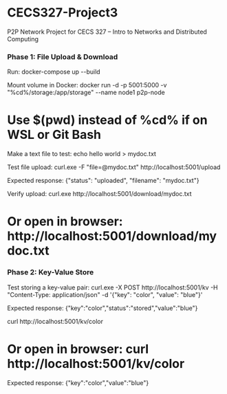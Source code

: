# CECS327-Project3
P2P Network Project for CECS 327 – Intro to Networks and Distributed Computing  

### Phase 1: File Upload & Download

Run:
docker-compose up --build

Mount volume in Docker:
docker run -d -p 5001:5000 -v "%cd%/storage:/app/storage" --name node1 p2p-node
# Use $(pwd) instead of %cd% if on WSL or Git Bash

Make a text file to test:
echo hello world > mydoc.txt

Test file upload:
curl.exe -F "file=@mydoc.txt" http://localhost:5001/upload

Expected response:
{"status": "uploaded", "filename": "mydoc.txt"}

Verify upload:
curl.exe http://localhost:5001/download/mydoc.txt
# Or open in browser: http://localhost:5001/download/mydoc.txt


### Phase 2: Key-Value Store

Test storing a key-value pair:
curl.exe -X POST http://localhost:5001/kv -H "Content-Type: application/json" -d '{\"key\": \"color\", \"value\": \"blue\"}'

Expected response: {"key":"color","status":"stored","value":"blue"}

curl http://localhost:5001/kv/color
# Or open in browser: curl http://localhost:5001/kv/color

Expected response: {"key":"color","value":"blue"}
